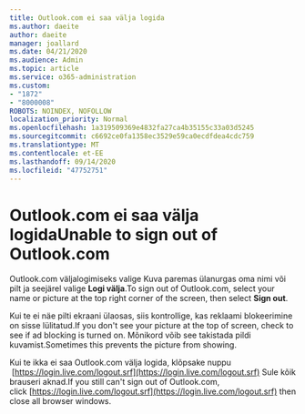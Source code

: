 ```yaml
---
title: Outlook.com ei saa välja logida
ms.author: daeite
author: daeite
manager: joallard
ms.date: 04/21/2020
ms.audience: Admin
ms.topic: article
ms.service: o365-administration
ms.custom:
- "1872"
- "8000008"
ROBOTS: NOINDEX, NOFOLLOW
localization_priority: Normal
ms.openlocfilehash: 1a319509369e4832fa27ca4b35155c33a03d5245
ms.sourcegitcommit: c6692ce0fa1358ec3529e59ca0ecdfdea4cdc759
ms.translationtype: MT
ms.contentlocale: et-EE
ms.lasthandoff: 09/14/2020
ms.locfileid: "47752751"
---
```

# <a name="unable-to-sign-out-of-outlookcom"></a><span data-ttu-id="7c43e-102">Outlook.com ei saa välja logida</span><span class="sxs-lookup"><span data-stu-id="7c43e-102">Unable to sign out of Outlook.com</span></span>

<span data-ttu-id="7c43e-103">Outlook.com väljalogimiseks valige Kuva paremas ülanurgas oma nimi või pilt ja seejärel valige **Logi välja**.</span><span class="sxs-lookup"><span data-stu-id="7c43e-103">To sign out of Outlook.com, select your name or picture at the top right corner of the screen, then select **Sign out**.</span></span>

<span data-ttu-id="7c43e-104">Kui te ei näe pilti ekraani ülaosas, siis kontrollige, kas reklaami blokeerimine on sisse lülitatud.</span><span class="sxs-lookup"><span data-stu-id="7c43e-104">If you don't see your picture at the top of screen, check to see if ad blocking is turned on.</span></span> <span data-ttu-id="7c43e-105">Mõnikord võib see takistada pildi kuvamist.</span><span class="sxs-lookup"><span data-stu-id="7c43e-105">Sometimes this prevents the picture from showing.</span></span>

<span data-ttu-id="7c43e-106">Kui te ikka ei saa Outlook.com välja logida, klõpsake nuppu  [https://login.live.com/logout.srf](https://login.live.com/logout.srf) Sule kõik brauseri aknad.</span><span class="sxs-lookup"><span data-stu-id="7c43e-106">If you still can't sign out of Outlook.com, click [https://login.live.com/logout.srf](https://login.live.com/logout.srf) then close all browser windows.</span></span>